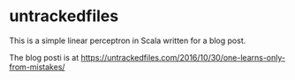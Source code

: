 # untrackedfiles

This is a simple linear perceptron in Scala written for a blog post.

The blog posti is at https://untrackedfiles.com/2016/10/30/one-learns-only-from-mistakes/
